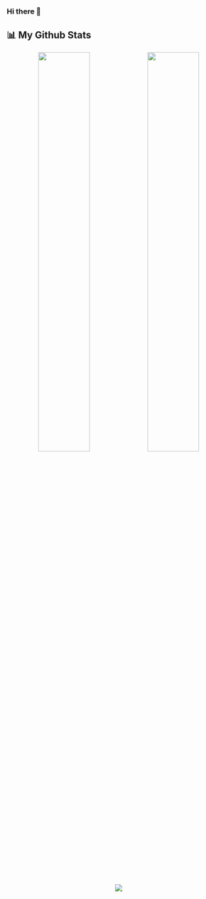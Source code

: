 ### Hi there 👋

<!--
**Dev1-talha/Dev1-talha** is a ✨ _special_ ✨ repository because its `README.md` (this file) appears on your GitHub profile.

Here are some ideas to get you started:

- 🔭 I’m currently working on ...
- 🌱 I’m currently learning ...
- 👯 I’m looking to collaborate on ...
- 🤔 I’m looking for help with ...
- 💬 Ask me about ...
- 📫 How to reach me: ...
- 😄 Pronouns: ...
- ⚡ Fun fact: ...
-->

## 📊 My Github Stats

<p align="center">
  <img width="48%" src="https://github-readme-stats.vercel.app/api?username=Dev1-talha_icons=true&theme=tokyonight" />
  <img width="48%" src="https://github-readme-streak-stats.herokuapp.com/?user=Dev1-talha&theme=tokyonight" />
 <img src="https://github-readme-stats.vercel.app/api/top-langs/?username=Dev1-talha&theme=tokyonight" align="center" />
</p>
